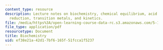 ```yaml
---
content_type: resource
description: Lecture notes on biochemistry, chemical equilibrium, acid base, oxidation
  reduction, transition metals, and kinetics.
file: /media/https%3A/open-learning-course-data-rc.s3.amazonaws.com/5-111-principles-of-chemical-science-fall-2008/ef38e21a42d17bf6165f51fcca1f5237_lecnotes36.pdf
file_type: application/pdf
resourcetype: Document
title: Biochemistry
uid: ef38e21a-42d1-7bf6-165f-51fcca1f5237
---
```

